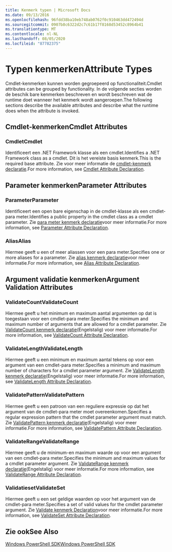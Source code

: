```yaml
---
title: Kenmerk typen | Microsoft Docs
ms.date: 09/13/2016
ms.openlocfilehash: 96fdd38ba10eb748ab0762f0c910463dd472494d
ms.sourcegitcommit: 0907b8c6322d2c7c61b17f8168d53452c8964b41
ms.translationtype: MT
ms.contentlocale: nl-NL
ms.lasthandoff: 08/05/2020
ms.locfileid: "87782375"
---
```

# <a name="attribute-types"></a><span data-ttu-id="d1afa-102">Typen kenmerken</span><span class="sxs-lookup"><span data-stu-id="d1afa-102">Attribute Types</span></span>

<span data-ttu-id="d1afa-103">Cmdlet-kenmerken kunnen worden gegroepeerd op functionaliteit.</span><span class="sxs-lookup"><span data-stu-id="d1afa-103">Cmdlet attributes can be grouped by functionality.</span></span>
<span data-ttu-id="d1afa-104">In de volgende secties worden de beschik bare kenmerken beschreven en wordt beschreven wat de runtime doet wanneer het kenmerk wordt aangeroepen.</span><span class="sxs-lookup"><span data-stu-id="d1afa-104">The following sections describe the available attributes and describe what the runtime does when the attribute is invoked.</span></span>

## <a name="cmdlet-attributes"></a><span data-ttu-id="d1afa-105">Cmdlet-kenmerken</span><span class="sxs-lookup"><span data-stu-id="d1afa-105">Cmdlet Attributes</span></span>

### <a name="cmdlet"></a><span data-ttu-id="d1afa-106">Cmdlet</span><span class="sxs-lookup"><span data-stu-id="d1afa-106">Cmdlet</span></span>

<span data-ttu-id="d1afa-107">Identificeert een .NET Framework klasse als een cmdlet.</span><span class="sxs-lookup"><span data-stu-id="d1afa-107">Identifies a .NET Framework class as a cmdlet.</span></span>
<span data-ttu-id="d1afa-108">Dit is het vereiste basis kenmerk.</span><span class="sxs-lookup"><span data-stu-id="d1afa-108">This is the required base attribute.</span></span>
<span data-ttu-id="d1afa-109">Zie voor meer informatie de [cmdlet-kenmerk declaratie](./cmdlet-attribute-declaration.md).</span><span class="sxs-lookup"><span data-stu-id="d1afa-109">For more information, see [Cmdlet Attribute Declaration](./cmdlet-attribute-declaration.md).</span></span>

## <a name="parameter-attributes"></a><span data-ttu-id="d1afa-110">Parameter kenmerken</span><span class="sxs-lookup"><span data-stu-id="d1afa-110">Parameter Attributes</span></span>

### <a name="parameter"></a><span data-ttu-id="d1afa-111">Parameter</span><span class="sxs-lookup"><span data-stu-id="d1afa-111">Parameter</span></span>

<span data-ttu-id="d1afa-112">Identificeert een open bare eigenschap in de cmdlet-klasse als een cmdlet-para meter.</span><span class="sxs-lookup"><span data-stu-id="d1afa-112">Identifies a public property in the cmdlet class as a cmdlet parameter.</span></span>
<span data-ttu-id="d1afa-113">Zie [para meter kenmerk declaratie](./parameter-attribute-declaration.md)voor meer informatie.</span><span class="sxs-lookup"><span data-stu-id="d1afa-113">For more information, see [Parameter Attribute Declaration](./parameter-attribute-declaration.md).</span></span>

### <a name="alias"></a><span data-ttu-id="d1afa-114">Alias</span><span class="sxs-lookup"><span data-stu-id="d1afa-114">Alias</span></span>

<span data-ttu-id="d1afa-115">Hiermee geeft u een of meer aliassen voor een para meter.</span><span class="sxs-lookup"><span data-stu-id="d1afa-115">Specifies one or more aliases for a parameter.</span></span>
<span data-ttu-id="d1afa-116">Zie [alias kenmerk declaratie](./alias-attribute-declaration.md)voor meer informatie.</span><span class="sxs-lookup"><span data-stu-id="d1afa-116">For more information, see [Alias Attribute Declaration](./alias-attribute-declaration.md).</span></span>

## <a name="argument-validation-attributes"></a><span data-ttu-id="d1afa-117">Argument validatie kenmerken</span><span class="sxs-lookup"><span data-stu-id="d1afa-117">Argument Validation Attributes</span></span>

### <a name="validatecount"></a><span data-ttu-id="d1afa-118">ValidateCount</span><span class="sxs-lookup"><span data-stu-id="d1afa-118">ValidateCount</span></span>

<span data-ttu-id="d1afa-119">Hiermee geeft u het minimum en maximum aantal argumenten op dat is toegestaan voor een cmdlet-para meter.</span><span class="sxs-lookup"><span data-stu-id="d1afa-119">Specifies the minimum and maximum number of arguments that are allowed for a cmdlet parameter.</span></span>
<span data-ttu-id="d1afa-120">Zie [ValidateCount kenmerk declaratie](./validatecount-attribute-declaration.md)(Engelstalig) voor meer informatie.</span><span class="sxs-lookup"><span data-stu-id="d1afa-120">For more information, see [ValidateCount Attribute Declaration](./validatecount-attribute-declaration.md).</span></span>

### <a name="validatelength"></a><span data-ttu-id="d1afa-121">ValidateLength</span><span class="sxs-lookup"><span data-stu-id="d1afa-121">ValidateLength</span></span>

<span data-ttu-id="d1afa-122">Hiermee geeft u een minimum en maximum aantal tekens op voor een argument van een cmdlet-para meter.</span><span class="sxs-lookup"><span data-stu-id="d1afa-122">Specifies a minimum and maximum number of characters for a cmdlet parameter argument.</span></span>
<span data-ttu-id="d1afa-123">Zie [ValidateLength kenmerk declaratie](./validatelength-attribute-declaration.md)(Engelstalig) voor meer informatie.</span><span class="sxs-lookup"><span data-stu-id="d1afa-123">For more information, see [ValidateLength Attribute Declaration](./validatelength-attribute-declaration.md).</span></span>

### <a name="validatepattern"></a><span data-ttu-id="d1afa-124">ValidatePattern</span><span class="sxs-lookup"><span data-stu-id="d1afa-124">ValidatePattern</span></span>

<span data-ttu-id="d1afa-125">Hiermee geeft u een patroon van een reguliere expressie op dat het argument van de cmdlet-para meter moet overeenkomen.</span><span class="sxs-lookup"><span data-stu-id="d1afa-125">Specifies a regular expression pattern that the cmdlet parameter argument must match.</span></span>
<span data-ttu-id="d1afa-126">Zie [ValidatePattern kenmerk declaratie](./validatepattern-attribute-declaration.md)(Engelstalig) voor meer informatie.</span><span class="sxs-lookup"><span data-stu-id="d1afa-126">For more information, see [ValidatePattern Attribute Declaration](./validatepattern-attribute-declaration.md).</span></span>

### <a name="validaterange"></a><span data-ttu-id="d1afa-127">ValidateRange</span><span class="sxs-lookup"><span data-stu-id="d1afa-127">ValidateRange</span></span>

<span data-ttu-id="d1afa-128">Hiermee geeft u de minimum-en maximum waarde op voor een argument van een cmdlet-para meter.</span><span class="sxs-lookup"><span data-stu-id="d1afa-128">Specifies the minimum and maximum values for a cmdlet parameter argument.</span></span>
<span data-ttu-id="d1afa-129">Zie [ValidateRange kenmerk declaratie](./validaterange-attribute-declaration.md)(Engelstalig) voor meer informatie.</span><span class="sxs-lookup"><span data-stu-id="d1afa-129">For more information, see [ValidateRange Attribute Declaration](./validaterange-attribute-declaration.md).</span></span>

### <a name="validateset"></a><span data-ttu-id="d1afa-130">Validatieset</span><span class="sxs-lookup"><span data-stu-id="d1afa-130">ValidateSet</span></span>

<span data-ttu-id="d1afa-131">Hiermee geeft u een set geldige waarden op voor het argument van de cmdlet-para meter.</span><span class="sxs-lookup"><span data-stu-id="d1afa-131">Specifies a set of valid values for the cmdlet parameter argument.</span></span>
<span data-ttu-id="d1afa-132">Zie [Validate kenmerk Declaration](./validateset-attribute-declaration.md)voor meer informatie.</span><span class="sxs-lookup"><span data-stu-id="d1afa-132">For more information, see [ValidateSet Attribute Declaration](./validateset-attribute-declaration.md).</span></span>

## <a name="see-also"></a><span data-ttu-id="d1afa-133">Zie ook</span><span class="sxs-lookup"><span data-stu-id="d1afa-133">See Also</span></span>

[<span data-ttu-id="d1afa-134">Windows PowerShell SDK</span><span class="sxs-lookup"><span data-stu-id="d1afa-134">Windows PowerShell SDK</span></span>](../windows-powershell-reference.md)
